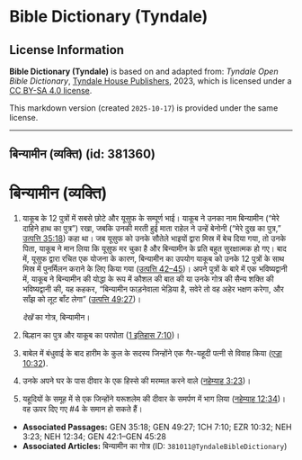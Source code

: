 # Bible Dictionary (Tyndale)

## License Information

**Bible Dictionary (Tyndale)** is based on and adapted from: _Tyndale Open Bible Dictionary_, [Tyndale House Publishers](https://tyndaleopenresources.com/), 2023, which is licensed under a [CC BY-SA 4.0 license](https://creativecommons.org/licenses/by-sa/4.0/legalcode.en).

This markdown version (created `2025-10-17`) is provided under the same license.



--------------------------------

## बिन्यामीन (व्यक्ति) (id: 381360)

बिन्यामीन (व्यक्ति)
===================

1. याकूब के 12 पुत्रों में सबसे छोटे और यूसुफ के सम्पूर्ण भाई। याकूब ने उनका नाम बिन्यामीन (“मेरे दाहिने हाथ का पुत्र”) रखा, जबकि उनकी मरती हुई माता राहेल ने उन्हें बेनोनी (“मेरे दुख का पुत्र,” [उत्पत्ति 35:18](https://ref.ly/Gen35:18)) कहा था। जब यूसुफ को उनके सौतेले भाइयों द्वारा मिस्र में बेच दिया गया, तो उनके पिता, याकूब ने मान लिया कि यूसुफ मर चुका है और बिन्यामीन के प्रति बहुत सुरक्षात्मक हो गए। बाद में, यूसुफ द्वारा रचित एक योजना के कारण, बिन्यामीन का उपयोग याकूब को उनके 12 पुत्रों के साथ मिस्र में पुनर्मिलन कराने के लिए किया गया ([उत्पत्ति 42–45](https://ref.ly/Gen42:1-Gen45:28))। अपने पुत्रों के बारे में एक भविष्यद्वानी में, याकूब ने बिन्यामीन की योद्धा के रूप में कौशल की बात की या उनके गोत्र की सैन्य शक्ति की भविष्यद्वानी की, यह कहकर, “बिन्यामीन फाड़नेवाला भेड़िया है, सवेरे तो वह अहेर भक्षण करेगा, और साँझ को लूट बाँट लेगा” ([उत्पत्ति 49:27](https://ref.ly/Gen49:27))।

    *देखें* का गोत्र, बिन्यामीन।

2. बिल्हान का पुत्र और याकूब का परपोता ([1 इतिहास 7:10](https://ref.ly/1Chr7:10))।
3. बाबेल में बंधुवाई के बाद हारीम के कुल के सदस्य जिन्होंने एक गैर\-यहूदी पत्नी से विवाह किया ([एज्रा 10:32](https://ref.ly/Ezra10:32)).
4. उनके अपने घर के पास दीवार के एक हिस्से की मरम्मत करने वाले ([नहेम्याह 3:23](https://ref.ly/Neh3:23))।
5. यहूदियों के समूह में से एक जिन्होंने यरूशलेम की दीवार के समर्पण में भाग लिया ([नहेम्याह 12:34](https://ref.ly/Neh12:34))। वह ऊपर दिए गए \#4 के समान हो सकते हैं।

* **Associated Passages:** GEN 35:18; GEN 49:27; 1CH 7:10; EZR 10:32; NEH 3:23; NEH 12:34; GEN 42:1–GEN 45:28
* **Associated Articles:** बिन्यामीन का गोत्र (ID: `381011@TyndaleBibleDictionary`)

